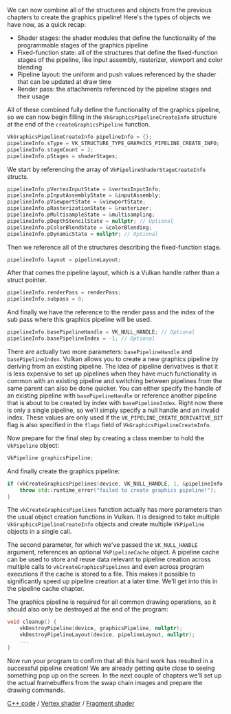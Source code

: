 We can now combine all of the structures and objects from the previous chapters
to create the graphics pipeline! Here's the types of objects we have now, as a
quick recap:

* Shader stages: the shader modules that define the functionality of the
programmable stages of the graphics pipeline
* Fixed-function state: all of the structures that define the fixed-function
stages of the pipeline, like input assembly, rasterizer, viewport and color
blending
* Pipeline layout: the uniform and push values referenced by the shader that can
be updated at draw time
* Render pass: the attachments referenced by the pipeline stages and their usage

All of these combined fully define the functionality of the graphics pipeline,
so we can now begin filling in the `VkGraphicsPipelineCreateInfo` structure at
the end of the `createGraphicsPipeline` function.

```c++
VkGraphicsPipelineCreateInfo pipelineInfo = {};
pipelineInfo.sType = VK_STRUCTURE_TYPE_GRAPHICS_PIPELINE_CREATE_INFO;
pipelineInfo.stageCount = 2;
pipelineInfo.pStages = shaderStages;
```

We start by referencing the array of `VkPipelineShaderStageCreateInfo` structs.

```c++
pipelineInfo.pVertexInputState = &vertexInputInfo;
pipelineInfo.pInputAssemblyState = &inputAssembly;
pipelineInfo.pViewportState = &viewportState;
pipelineInfo.pRasterizationState = &rasterizer;
pipelineInfo.pMultisampleState = &multisampling;
pipelineInfo.pDepthStencilState = nullptr; // Optional
pipelineInfo.pColorBlendState = &colorBlending;
pipelineInfo.pDynamicState = nullptr; // Optional
```

Then we reference all of the structures describing the fixed-function stage.

```c++
pipelineInfo.layout = pipelineLayout;
```

After that comes the pipeline layout, which is a Vulkan handle rather than a
struct pointer.

```c++
pipelineInfo.renderPass = renderPass;
pipelineInfo.subpass = 0;
```

And finally we have the reference to the render pass and the index of the sub
pass where this graphics pipeline will be used.

```c++
pipelineInfo.basePipelineHandle = VK_NULL_HANDLE; // Optional
pipelineInfo.basePipelineIndex = -1; // Optional
```

There are actually two more parameters: `basePipelineHandle` and
`basePipelineIndex`. Vulkan allows you to create a new graphics pipeline by
deriving from an existing pipeline. The idea of pipeline derivatives is that it
is less expensive to set up pipelines when they have much functionality in
common with an existing pipeline and switching between pipelines from the same
parent can also be done quicker. You can either specify the handle of an
existing pipeline with `basePipelineHandle` or reference another pipeline that
is about to be created by index with `basePipelineIndex`. Right now there is
only a single pipeline, so we'll simply specify a null handle and an invalid
index. These values are only used if the `VK_PIPELINE_CREATE_DERIVATIVE_BIT`
flag is also specified in the `flags` field of `VkGraphicsPipelineCreateInfo`.

Now prepare for the final step by creating a class member to hold the
`VkPipeline` object:

```c++
VkPipeline graphicsPipeline;
```

And finally create the graphics pipeline:

```c++
if (vkCreateGraphicsPipelines(device, VK_NULL_HANDLE, 1, &pipelineInfo, nullptr, &graphicsPipeline) != VK_SUCCESS) {
    throw std::runtime_error("failed to create graphics pipeline!");
}
```

The `vkCreateGraphicsPipelines` function actually has more parameters than the
usual object creation functions in Vulkan. It is designed to take multiple
`VkGraphicsPipelineCreateInfo` objects and create multiple `VkPipeline` objects
in a single call.

The second parameter, for which we've passed the `VK_NULL_HANDLE` argument,
references an optional `VkPipelineCache` object. A pipeline cache can be used to
store and reuse data relevant to pipeline creation across multiple calls to
`vkCreateGraphicsPipelines` and even across program executions if the cache is
stored to a file. This makes it possible to significantly speed up pipeline
creation at a later time. We'll get into this in the pipeline cache chapter.

The graphics pipeline is required for all common drawing operations, so it
should also only be destroyed at the end of the program:

```c++
void cleanup() {
    vkDestroyPipeline(device, graphicsPipeline, nullptr);
    vkDestroyPipelineLayout(device, pipelineLayout, nullptr);
    ...
}
```

Now run your program to confirm that all this hard work has resulted in a
successful pipeline creation! We are already getting quite close to seeing
something pop up on the screen. In the next couple of chapters we'll set up the
actual framebuffers from the swap chain images and prepare the drawing commands.

[C++ code](/code/graphics_pipeline_complete.cpp) /
[Vertex shader](/code/shader_base.vert) /
[Fragment shader](/code/shader_base.frag)
